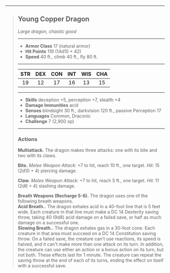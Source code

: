 ***
> ## Young Copper Dragon
> *Large dragon, chaotic good*
> 
> ***
> 
> - **Armor Class** 17 (natural armor)
> - **Hit Points** 119 (14d10 + 42)
> - **Speed** 40 ft., climb 40 ft., fly 80 ft.
> 
> ***
> 
> |STR|DEX|CON|INT|WIS|CHA|
> |:---:|:---:|:---:|:---:|:---:|:---:|
> |19|12|17|16|13|15|
> 
> ***
> 
> - **Skills** deception +5, perception +7, stealth +4
> - **Damage Immunities** acid
> - **Senses** blindsight 30 ft., darkvision 120 ft., passive Perception 17
> - **Languages** Common, Draconic
> - **Challenge** 7 (2,900 xp)
> 
> ***
> 
> ### Actions
> **Multiattack.** The dragon makes three attacks: one with its bite and two with its claws.
> 
> **Bite.** *Melee Weapon Attack:* +7 to hit, reach 10 ft., one target. *Hit:* 15 (2d10 + 4) piercing damage.
> 
> **Claw.** *Melee Weapon Attack:* +7 to hit, reach 5 ft., one target. *Hit:* 11 (2d6 + 4) slashing damage.
> 
> **Breath Weapons (Recharge 5-6).** The dragon uses one of the following breath weapons.  
> **Acid Breath..** The dragon exhales acid in a 40-foot line that is 5 feet wide. Each creature in that line must make a DC 14 Dexterity saving throw, taking 40 (9d8) acid damage on a failed save, or half as much damage on a successful one.  
> **Slowing Breath..** The dragon exhales gas in a 30-foot cone. Each creature in that area must succeed on a DC 14 Constitution saving throw. On a failed save, the creature can't use reactions, its speed is halved, and it can't make more than one attack on its turn. In addition, the creature can use either an action or a bonus action on its turn, but not both. These effects last for 1 minute. The creature can repeat the saving throw at the end of each of its turns, ending the effect on itself with a successful save.
